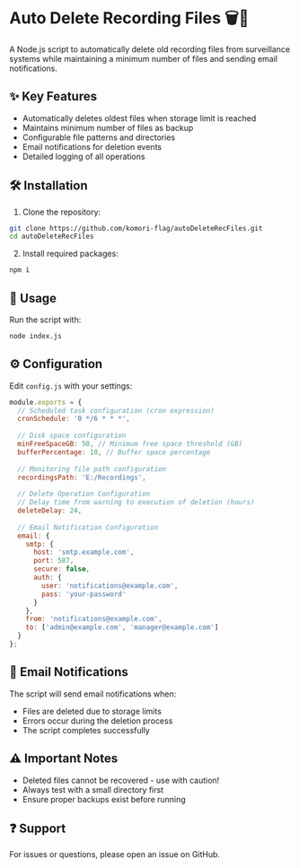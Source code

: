 # Auto Delete Recording Files 🗑️🎥

A Node.js script to automatically delete old recording files from surveillance systems while maintaining a minimum number of files and sending email notifications.

## ✨ Key Features
- Automatically deletes oldest files when storage limit is reached
- Maintains minimum number of files as backup
- Configurable file patterns and directories
- Email notifications for deletion events
- Detailed logging of all operations

## 🛠️ Installation
1. Clone the repository:
```bash
git clone https://github.com/komori-flag/autoDeleteRecFiles.git
cd autoDeleteRecFiles
```

2. Install required packages:
```bash
npm i 
```

## 🚀 Usage
Run the script with:
```bash
node index.js
```

## ⚙️ Configuration
Edit `config.js` with your settings:
```javascript
module.exports = {
  // Scheduled task configuration (cron expression)
  cronSchedule: '0 */6 * * *',
  
  // Disk space configuration
  minFreeSpaceGB: 50, // Minimum free space threshold (GB)
  bufferPercentage: 10, // Buffer space percentage
  
  // Monitoring file path configuration
  recordingsPath: 'E:/Recordings',
  
  // Delete Operation Configuration
  // Delay time from warning to execution of deletion (hours)
  deleteDelay: 24,
  
  // Email Notification Configuration
  email: {
    smtp: {
      host: 'smtp.example.com',
      port: 587,
      secure: false,
      auth: {
        user: 'notifications@example.com',
        pass: 'your-password'
      }
    },
    from: 'notifications@example.com',
    to: ['admin@example.com', 'manager@example.com']
  }
};

```

## 📧 Email Notifications
The script will send email notifications when:
- Files are deleted due to storage limits
- Errors occur during the deletion process
- The script completes successfully

## ⚠️ Important Notes
- Deleted files cannot be recovered - use with caution!
- Always test with a small directory first
- Ensure proper backups exist before running

## ❓ Support
For issues or questions, please open an issue on GitHub.
